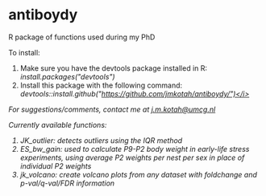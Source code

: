# antiboydy
R package of functions used during my PhD

To install:
1) Make sure you have the devtools package installed in R: <i>install.packages("devtools")</i>
2) Install this package with the following command: <i>devtools::install.github("https://github.com/jmkotah/antiboydy/")</i>

For suggestions/comments, contact me at j.m.kotah@umcg.nl

Currently available functions:
1) JK_outlier: detects outliers using the IQR method
2) ES_bw_gain: used to calculate P9-P2 body weight in early-life stress experiments, using average P2 weights per nest per sex in place of individual P2 weights
3) jk_volcano: create volcano plots from any dataset with foldchange and p-val/q-val/FDR information
